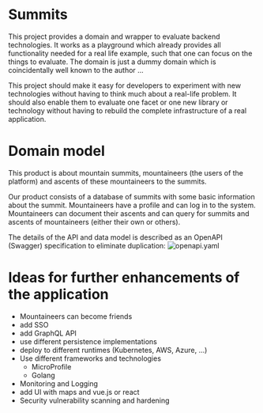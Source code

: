 # Summits
This project provides a domain and wrapper to evaluate backend technologies.
It works as a playground which already provides all functionality needed for a real life example, such that one can focus on the things to evaluate.
The domain is just a dummy domain which is coincidentally well known to the author ...

This project should make it easy for developers to experiment with new technologies without having to think much about a real-life problem.
It should also enable them to evaluate one facet or one new library or technology without having to rebuild the complete infrastructure of a real application.

# Domain model
This product is about mountain summits, mountaineers (the users of the platform) and ascents of these mountaineers to the summits.

Our product consists of a database of summits with some basic information about the summit.
Mountaineers have a profile and can log in to the system. 
Mountaineers can document their ascents and can query for summits and ascents of mountaineers (either their own or others).

The details of the API and data model is described as an OpenAPI (Swagger) specification to eliminate duplication: ![openapi.yaml](./openapi.yaml)

# Ideas for further enhancements of the application
- Mountaineers can become friends
- add SSO
- add GraphQL API
- use different persistence implementations
- deploy to different runtimes (Kubernetes, AWS, Azure, ...)
- Use different frameworks and technologies
    - MicroProfile
    - Golang
- Monitoring and Logging
- add UI with maps and vue.js or react
- Security vulnerability scanning and hardening
